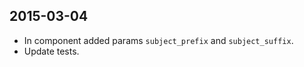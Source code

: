 2015-03-04
----------
* In component added params `subject_prefix` and `subject_suffix`.
* Update tests.